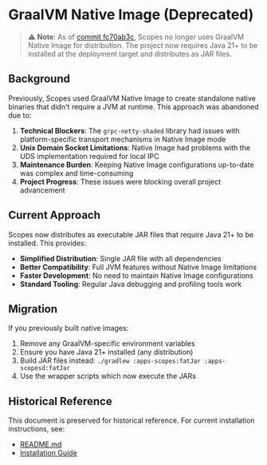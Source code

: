 # GraalVM Native Image (Deprecated)

> ⚠️ **Note**: As of [commit fc70ab3c](https://github.com/kamiazya/scopes/commit/fc70ab3c), Scopes no longer uses GraalVM Native Image for distribution. The project now requires Java 21+ to be installed at the deployment target and distributes as JAR files.

## Background

Previously, Scopes used GraalVM Native Image to create standalone native binaries that didn't require a JVM at runtime. This approach was abandoned due to:

1. **Technical Blockers**: The `grpc-netty-shaded` library had issues with platform-specific transport mechanisms in Native Image mode
2. **Unix Domain Socket Limitations**: Native Image had problems with the UDS implementation required for local IPC
3. **Maintenance Burden**: Keeping Native Image configurations up-to-date was complex and time-consuming
4. **Project Progress**: These issues were blocking overall project advancement

## Current Approach

Scopes now distributes as executable JAR files that require Java 21+ to be installed. This provides:

- **Simplified Distribution**: Single JAR file with all dependencies
- **Better Compatibility**: Full JVM features without Native Image limitations
- **Faster Development**: No need to maintain Native Image configurations
- **Standard Tooling**: Regular Java debugging and profiling tools work

## Migration

If you previously built native images:

1. Remove any GraalVM-specific environment variables
2. Ensure you have Java 21+ installed (any distribution)
3. Build JAR files instead: `./gradlew :apps-scopes:fatJar :apps-scopesd:fatJar`
4. Use the wrapper scripts which now execute the JARs

## Historical Reference

This document is preserved for historical reference. For current installation instructions, see:
- [README.md](../../../README.md#prerequisites)
- [Installation Guide](../../tutorials/getting-started.md#installation)
